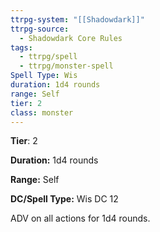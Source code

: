 ```yaml
---
ttrpg-system: "[[Shadowdark]]"
ttrpg-source:
  - Shadowdark Core Rules
tags:
  - ttrpg/spell
  - ttrpg/monster-spell
Spell Type: Wis
duration: 1d4 rounds
range: Self
tier: 2
class: monster
---
```

**Tier**: 2

**Duration:** 1d4 rounds

**Range:** Self

**DC/Spell Type:** Wis DC 12

ADV on all actions for 1d4 rounds. 